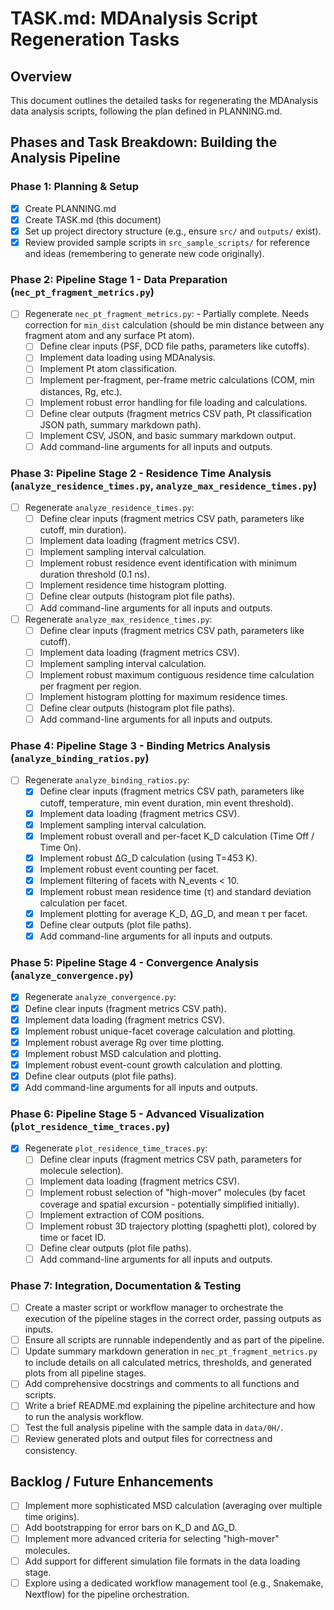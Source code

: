 # TASK.md: MDAnalysis Script Regeneration Tasks

## Overview

This document outlines the detailed tasks for regenerating the MDAnalysis data analysis scripts, following the plan defined in PLANNING.md.

## Phases and Task Breakdown: Building the Analysis Pipeline

### Phase 1: Planning & Setup

- [x] Create PLANNING.md
- [x] Create TASK.md (this document)
- [x] Set up project directory structure (e.g., ensure `src/` and `outputs/` exist).
- [x] Review provided sample scripts in `src_sample_scripts/` for reference and ideas (remembering to generate new code originally).

### Phase 2: Pipeline Stage 1 - Data Preparation (`nec_pt_fragment_metrics.py`)

- [ ] Regenerate `nec_pt_fragment_metrics.py`: - Partially complete. Needs correction for `min_dist` calculation (should be min distance between any fragment atom and any surface Pt atom).
    - [ ] Define clear inputs (PSF, DCD file paths, parameters like cutoffs).
    - [ ] Implement data loading using MDAnalysis.
    - [ ] Implement Pt atom classification.
    - [ ] Implement per-fragment, per-frame metric calculations (COM, min distances, Rg, etc.).
    - [ ] Implement robust error handling for file loading and calculations.
    - [ ] Define clear outputs (fragment metrics CSV path, Pt classification JSON path, summary markdown path).
    - [ ] Implement CSV, JSON, and basic summary markdown output.
    - [ ] Add command-line arguments for all inputs and outputs.

### Phase 3: Pipeline Stage 2 - Residence Time Analysis (`analyze_residence_times.py`, `analyze_max_residence_times.py`)

- [ ] Regenerate `analyze_residence_times.py`:
    - [ ] Define clear inputs (fragment metrics CSV path, parameters like cutoff, min duration).
    - [ ] Implement data loading (fragment metrics CSV).
    - [ ] Implement sampling interval calculation.
    - [ ] Implement robust residence event identification with minimum duration threshold (0.1 ns).
    - [ ] Implement residence time histogram plotting.
    - [ ] Define clear outputs (histogram plot file paths).
    - [ ] Add command-line arguments for all inputs and outputs.
- [ ] Regenerate `analyze_max_residence_times.py`:
    - [ ] Define clear inputs (fragment metrics CSV path, parameters like cutoff).
    - [ ] Implement data loading (fragment metrics CSV).
    - [ ] Implement sampling interval calculation.
    - [ ] Implement robust maximum contiguous residence time calculation per fragment per region.
    - [ ] Implement histogram plotting for maximum residence times.
    - [ ] Define clear outputs (histogram plot file paths).
    - [ ] Add command-line arguments for all inputs and outputs.

### Phase 4: Pipeline Stage 3 - Binding Metrics Analysis (`analyze_binding_ratios.py`)

- [ ] Regenerate `analyze_binding_ratios.py`:
    - [x] Define clear inputs (fragment metrics CSV path, parameters like cutoff, temperature, min event duration, min event threshold).
    - [x] Implement data loading (fragment metrics CSV).
    - [x] Implement sampling interval calculation.
    - [x] Implement robust overall and per-facet K_D calculation (Time Off / Time On).
    - [x] Implement robust ΔG_D calculation (using T=453 K).
    - [x] Implement robust event counting per facet.
    - [x] Implement filtering of facets with N_events < 10.
    - [x] Implement robust mean residence time (τ) and standard deviation calculation per facet.
    - [x] Implement plotting for average K_D, ΔG_D, and mean τ per facet.
    - [x] Define clear outputs (plot file paths).
    - [x] Add command-line arguments for all inputs and outputs.

### Phase 5: Pipeline Stage 4 - Convergence Analysis (`analyze_convergence.py`)

- [x] Regenerate `analyze_convergence.py`:
- [x] Define clear inputs (fragment metrics CSV path).
- [x] Implement data loading (fragment metrics CSV).
- [x] Implement robust unique-facet coverage calculation and plotting.
- [x] Implement robust average Rg over time plotting.
- [x] Implement robust MSD calculation and plotting.
- [x] Implement robust event-count growth calculation and plotting.
- [x] Define clear outputs (plot file paths).
- [x] Add command-line arguments for all inputs and outputs.

### Phase 6: Pipeline Stage 5 - Advanced Visualization (`plot_residence_time_traces.py`)

- [x] Regenerate `plot_residence_time_traces.py`:
    - [ ] Define clear inputs (fragment metrics CSV path, parameters for molecule selection).
    - [ ] Implement data loading (fragment metrics CSV).
    - [ ] Implement robust selection of "high-mover" molecules (by facet coverage and spatial excursion - potentially simplified initially).
    - [ ] Implement extraction of COM positions.
    - [ ] Implement robust 3D trajectory plotting (spaghetti plot), colored by time or facet ID.
    - [ ] Define clear outputs (plot file paths).
    - [ ] Add command-line arguments for all inputs and outputs.

### Phase 7: Integration, Documentation & Testing

- [ ] Create a master script or workflow manager to orchestrate the execution of the pipeline stages in the correct order, passing outputs as inputs.
- [ ] Ensure all scripts are runnable independently and as part of the pipeline.
- [ ] Update summary markdown generation in `nec_pt_fragment_metrics.py` to include details on all calculated metrics, thresholds, and generated plots from all pipeline stages.
- [ ] Add comprehensive docstrings and comments to all functions and scripts.
- [ ] Write a brief README.md explaining the pipeline architecture and how to run the analysis workflow.
- [ ] Test the full analysis pipeline with the sample data in `data/0H/`.
- [ ] Review generated plots and output files for correctness and consistency.

## Backlog / Future Enhancements

- [ ] Implement more sophisticated MSD calculation (averaging over multiple time origins).
- [ ] Add bootstrapping for error bars on K_D and ΔG_D.
- [ ] Implement more advanced criteria for selecting "high-mover" molecules.
- [ ] Add support for different simulation file formats in the data loading stage.
- [ ] Explore using a dedicated workflow management tool (e.g., Snakemake, Nextflow) for the pipeline orchestration.